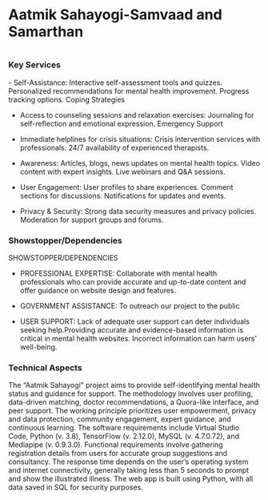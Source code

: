 <h1>Aatmik Sahayogi-Samvaad and Samarthan<h1>

<h3>Key Services</h3>
<p>
- Self-Assistance:
    Interactive self-assessment tools and quizzes.
    Personalized recommendations for mental health improvement.
    Progress tracking options.
    Coping Strategies

- Access to counseling sessions and relaxation exercises:
    Journaling for self-reflection and emotional expression.
    Emergency Support

- Immediate helplines for crisis situations:
    Crisis intervention services with professionals.
    24/7 availability of experienced therapists.

- Awareness:
    Articles, blogs, news updates on mental health topics.
    Video content with expert insights.
    Live webinars and Q&A sessions.
    
- User Engagement:
    User profiles to share experiences.
    Comment sections for discussions.
    Notifications for updates and events.

- Privacy & Security:
    Strong data security measures and privacy policies.
    Moderation for support groups and forums.
</p>
<h3>Showstopper/Dependencies</h3>
<p>SHOWSTOPPER/DEPENDENCIES

- PROFESSIONAL EXPERTISE: Collaborate with mental health professionals
who can provide accurate and up-to-date content and offer guidance on website
design and features.

- GOVERNMENT ASSISTANCE: To outreach our project to the public

- USER SUPPORT: Lack of adequate user support can deter individuals seeking
help.Providing accurate and evidence-based information is critical in mental health
websites. Incorrect information can harm users' well-being.</p>


<h3>Technical Aspects</h3>
<p>The “Aatmik Sahayogi” project aims to provide self-identifying mental health status and guidance for support. The methodology involves user profiling, data-driven matching, doctor recommendations, a Quora-like interface, and peer support. The working principle prioritizes user empowerment, privacy and data protection, community engagement, expert guidance, and continuous learning. The software requirements include Virtual Studio Code, Python (v. 3.8), TensorFlow (v. 2.12.0), MySQL (v. 4.7.0.72), and Mediapipe (v. 0.9.3.0). Functional requirements involve gathering registration details from users for accurate group suggestions and consultancy. The response time depends on the user’s operating system and internet connectivity, generally taking less than 5 seconds to prompt and show the illustrated illness. The web app is built using Python, with all data saved in SQL for security purposes.</p>

